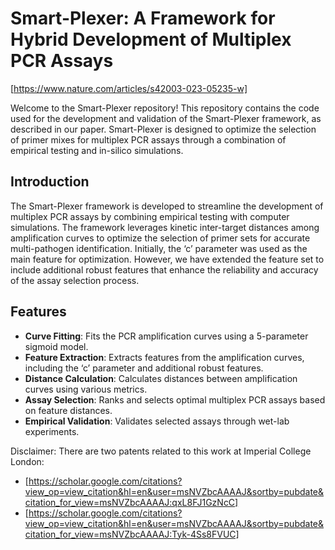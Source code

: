 # Smart-Plexer: A Framework for Hybrid Development of Multiplex PCR Assays

[https://www.nature.com/articles/s42003-023-05235-w]



Welcome to the Smart-Plexer repository! This repository contains the code used for the development and validation of the Smart-Plexer framework, as described in our paper. Smart-Plexer is designed to optimize the selection of primer mixes for multiplex PCR assays through a combination of empirical testing and in-silico simulations.

## Introduction

The Smart-Plexer framework is developed to streamline the development of multiplex PCR assays by combining empirical testing with computer simulations. The framework leverages kinetic inter-target distances among amplification curves to optimize the selection of primer sets for accurate multi-pathogen identification. Initially, the ‘c’ parameter was used as the main feature for optimization. However, we have extended the feature set to include additional robust features that enhance the reliability and accuracy of the assay selection process.

## Features

- **Curve Fitting**: Fits the PCR amplification curves using a 5-parameter sigmoid model.
- **Feature Extraction**: Extracts features from the amplification curves, including the ‘c’ parameter and additional robust features.
- **Distance Calculation**: Calculates distances between amplification curves using various metrics.
- **Assay Selection**: Ranks and selects optimal multiplex PCR assays based on feature distances.
- **Empirical Validation**: Validates selected assays through wet-lab experiments.

Disclaimer:
There are two patents related to this work at Imperial College London:
- [https://scholar.google.com/citations?view_op=view_citation&hl=en&user=msNVZbcAAAAJ&sortby=pubdate&citation_for_view=msNVZbcAAAAJ:qxL8FJ1GzNcC]
- [https://scholar.google.com/citations?view_op=view_citation&hl=en&user=msNVZbcAAAAJ&sortby=pubdate&citation_for_view=msNVZbcAAAAJ:Tyk-4Ss8FVUC]
